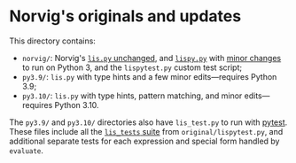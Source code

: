 # Norvig's originals and updates

This directory contains:

* `norvig/`:
Norvig's [`lis.py` unchanged](https://github.com/norvig/pytudes/blob/c33cd6835a506a57d9fe73e3a8317d49babb13e8/py/lis.py),
and [`lispy.py`](https://github.com/norvig/pytudes/blob/c33cd6835a506a57d9fe73e3a8317d49babb13e8/py/lispy.py) with
[minor changes](https://github.com/norvig/pytudes/pull/106) to run on Python 3,
and the `lispytest.py` custom test script;
* `py3.9/`: `lis.py` with type hints and a few minor edits—requires Python 3.9;
* `py3.10/`: `lis.py` with type hints, pattern matching, and minor edits—requires Python 3.10.

The `py3.9/` and `py3.10/` directories also have `lis_test.py` to run with
[pytest](https://docs.pytest.org).
These files include all the
[`lis_tests` suite](https://github.com/norvig/pytudes/blob/60168bce8cdfacf57c92a5b2979f0b2e95367753/py/lispytest.py#L5)
from `original/lispytest.py`,
and additional separate tests for each expression and special form handled by `evaluate`.
